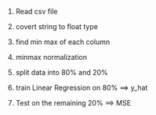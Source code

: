 1. Read csv file

2. covert string to float type

3. find min max of each column

4. minmax normalization

5. split data into 80% and 20%

6. train Linear Regression on 80% ==> y_hat

7. Test on the remaining 20% ==> MSE
